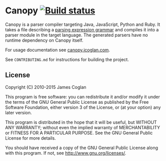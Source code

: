 # Canopy [![Build status](https://travis-ci.org/jcoglan/canopy.svg?branch=master)](https://travis-ci.org/jcoglan/canopy)

Canopy is a parser compiler targeting Java, JavaScript, Python and Ruby. It
takes a file describing a [parsing expression grammar][1] and compiles it into a
parser module in the target language. The generated parsers have no runtime
dependency on Canopy itself.

For usage documentation see [canopy.jcoglan.com][2].

See `CONTRIBUTING.md` for instructions for building the project.

[1]: http://en.wikipedia.org/wiki/Parsing_expression_grammar
[2]: http://canopy.jcoglan.com


## License

Copyright (C) 2010-2015 James Coglan

This program is free software: you can redistribute it and/or modify it under
the terms of the GNU General Public License as published by the Free Software
Foundation, either version 3 of the License, or (at your option) any later
version.

This program is distributed in the hope that it will be useful, but WITHOUT ANY
WARRANTY; without even the implied warranty of MERCHANTABILITY or FITNESS FOR A
PARTICULAR PURPOSE.  See the GNU General Public License for more details.

You should have received a copy of the GNU General Public License along with
this program.  If not, see <http://www.gnu.org/licenses/>.
